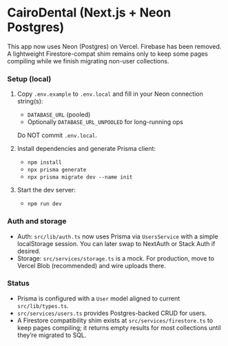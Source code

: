 # CairoDental (Next.js + Neon Postgres)

This app now uses Neon (Postgres) on Vercel. Firebase has been removed. A lightweight Firestore-compat shim remains only to keep some pages compiling while we finish migrating non-user collections.

### Setup (local)

1. Copy `.env.example` to `.env.local` and fill in your Neon connection string(s):

   - `DATABASE_URL` (pooled)
   - Optionally `DATABASE_URL_UNPOOLED` for long-running ops

   Do NOT commit `.env.local`.

2. Install dependencies and generate Prisma client:

   - `npm install`
   - `npx prisma generate`
   - `npx prisma migrate dev --name init`

3. Start the dev server:

   - `npm run dev`

### Auth and storage

- Auth: `src/lib/auth.ts` now uses Prisma via `UsersService` with a simple localStorage session. You can later swap to NextAuth or Stack Auth if desired.
- Storage: `src/services/storage.ts` is a mock. For production, move to Vercel Blob (recommended) and wire uploads there.

### Status

- Prisma is configured with a `User` model aligned to current `src/lib/types.ts`.
- `src/services/users.ts` provides Postgres-backed CRUD for users.
- A Firestore compatibility shim exists at `src/services/firestore.ts` to keep pages compiling; it returns empty results for most collections until they’re migrated to SQL.
